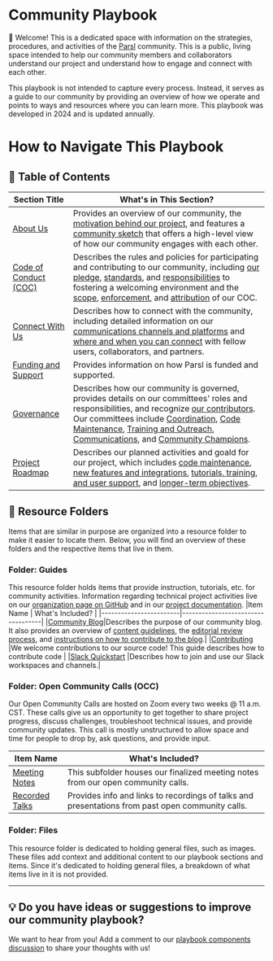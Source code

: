 # Community Playbook

👋 Welcome! This is a dedicated space with information on the strategies, procedures, and activities of the [Parsl](https://github.com/Parsl/parsl) community. This is a public, living space intended to help our community members and collaborators understand our project and understand how to engage and connect with each other.

This playbook is not intended to capture every process. Instead, it serves as a guide to our community by providing an overview of how we operate and points to ways and resources where you can learn more. This playbook was developed in 2024 and is updated annually.

# How to Navigate This Playbook 
## 🔖 Table of Contents
|Section Title            |What's in This Section? |
|-------------------------|------------------------------|
|[About Us](https://github.com/sophie-bui/parsl-community-playbook/blob/main/About-Us.md#-about-our-community)     |Provides an overview of our community, the [motivation behind our project](https://github.com/sophie-bui/parsl-community-playbook/blob/main/About-Us.md#-motivation-behind-parsl-the-modern-research-computing-landscape), and features a [community sketch](https://github.com/sophie-bui/parsl-community-playbook/blob/main/About-Us.md#community-sketch) that offers a high-level view of how our community engages with each other.|
|[Code of Conduct (COC)](Code-Of-Conduct.md)|Describes the rules and policies for participating and contributing to our community, including [our pledge](https://github.com/sophie-bui/parsl-community-playbook?tab=coc-ov-file#our-pledge), [standards](https://github.com/sophie-bui/parsl-community-playbook?tab=coc-ov-file#our-standards), and [responsibilities](https://github.com/sophie-bui/parsl-community-playbook?tab=coc-ov-file#our-responsibilities) to fostering a welcoming environment and the [scope](https://github.com/sophie-bui/parsl-community-playbook?tab=coc-ov-file#scope), [enforcement](https://github.com/sophie-bui/parsl-community-playbook?tab=coc-ov-file#enforcement), and [attribution](https://github.com/sophie-bui/parsl-community-playbook?tab=coc-ov-file#attribution) of our COC.|
|[Connect With Us](Connect-With-Us.md)| Describes how to connect with the community, including detailed information on our [communications channels and platforms](https://github.com/sophie-bui/parsl-community-playbook/blob/main/Connect-With-Us.md#-our-communication-channels-and-platforms) and [where and when you can connect](https://github.com/sophie-bui/parsl-community-playbook/blob/main/Connect-With-Us.md#%EF%B8%8F-where-and-when-to-connect) with fellow users, collaborators, and partners. |
|[Funding and Support](Funding-And-Support.md)|Provides information on how Parsl is funded and supported.|
|[Governance](Governance.md)| Describes how our community is governed, provides details on our committees' roles and responsibilities, and recognize [our contributors](https://github.com/sophie-bui/parsl-community-playbook/blob/main/Governance.md#contributors). Our committees include [Coordination](https://github.com/sophie-bui/parsl-community-playbook/blob/main/Governance.md#coordination), [Code Maintenance](https://github.com/sophie-bui/parsl-community-playbook/blob/main/Governance.md#code-maintenance), [Training and Outreach](https://github.com/sophie-bui/parsl-community-playbook/blob/main/Governance.md#training-and-outreach), [Communications](https://github.com/sophie-bui/parsl-community-playbook/blob/main/Governance.md#communications), and [Community Champions](https://github.com/sophie-bui/parsl-community-playbook/blob/main/Governance.md#community-champions).|
|[Project Roadmap](Project-Roadmap.rst)|Describes our planned activities and goald for our project, which includes [code maintenance](https://github.com/sophie-bui/parsl-community-playbook/blob/main/Project-Roadmap.rst#code-maintenance), [new features and integrations](https://github.com/sophie-bui/parsl-community-playbook/blob/main/Project-Roadmap.rst#new-features-and-integrations), [tutorials, training, and user support](https://github.com/sophie-bui/parsl-community-playbook/blob/main/Project-Roadmap.rst#tutorials-training-and-user-support), and [longer-term objectives](https://github.com/sophie-bui/parsl-community-playbook/blob/main/Project-Roadmap.rst#longer-term-objectives).|

## 📁 Resource Folders
Items that are similar in purpose are organized into a resource folder to make it easier to locate them. Below, you will find an overview of these folders and the respective items that live in them.

### Folder: Guides
This resource folder holds items that provide instruction, tutorials, etc. for community activities. Information regarding technical project activities live on our [organization page on GitHub](https://github.com/Parsl) and in our [project documentation](https://parsl.readthedocs.io/en/stable/).
|Item Name               | What's Included?                  |
|------------------------|-----------------------------------|
|[Community Blog](Guides/Community-Blog.md)|Describes the purpose of our community blog. It also provides an overview of [content guidelines](https://github.com/Parsl/community-playbook/blob/main/Guides/Community-Blog.md#-content-guidelines), the [editorial review process](https://github.com/Parsl/community-playbook/blob/main/Guides/Community-Blog.md#-editorial-review-process), and [instructions on how to contribute to the blog](https://github.com/Parsl/community-playbook/blob/main/Guides/Community-Blog.md#%EF%B8%8F-ready-to-write-a-guest-blog-check-out-our-contribute-to-blog-instructions-to-begin).|
|[Contributing](https://github.com/Parsl/parsl/blob/master/CONTRIBUTING.rst) |We welcome contributions to our source code! This guide describes how to contribute code  |
|[Slack Quickstart](Guides/Slack-Quickstart.md) |Describes how to join and use our Slack workspaces and channels.|

### Folder: Open Community Calls (OCC)
Our Open Community Calls are hosted on Zoom every two weeks @ 11 a.m. CST. These calls give us an opportunity to get together to share project progress, discuss challenges, troubleshoot technical issues, and provide community updates. This call is mostly unstructured to allow space and time for people to drop by, ask questions, and provide input.

|Item Name               | What's Included?                  |
|------------------------|-----------------------------------|
|[Meeting Notes](Open%20Community%20Calls/Meeting%20Notes)| This subfolder houses our finalized meeting notes from our open community calls.|
|[Recorded Talks](Open%20Community%20Calls/Recorded-Talks.md)| Provides info and links to recordings of talks and presentations from past open community calls. |

### Folder: Files
This resource folder is dedicated to holding general files, such as images. These files add context and additional content to our playbook sections and items. Since it's dedicated to holding general files, a breakdown of what items live in it is not provided.
<hr>

## 💡 Do you have ideas or suggestions to improve our community playbook?
We want to hear from you! Add a comment to our [playbook components discussion](https://github.com/sophie-bui/parsl-community-playbook/discussions/2) to share your thoughts with us!


